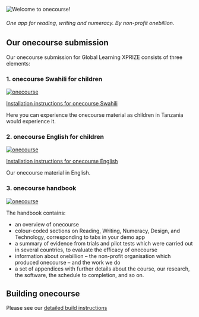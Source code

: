 ![Welcome to onecourse!](https://onebillion.org/img/onecourse/onecourse-logo-medium.svg)


###### One app for reading, writing and numeracy. By non-profit onebillion.



## Our onecourse submission 
Our onecourse submission for Global Learning XPRIZE consists of three elements:

### 1. onecourse Swahili for children
[![onecourse](https://img.shields.io/badge/Filesytem%20Images-⬇%20Download%20onecourse%20Swahili-ffce00.svg)](https://github.com/XPRIZE/GLEXP-Team-onebillion/releases/tag/v2.0.0 "onecourse swahili")

[Installation instructions for onecourse Swahili](INSTALL.md)

Here you can experience the onecourse material as children in Tanzania would experience it.  

### 2. onecourse English for children
[![onecourse](https://img.shields.io/badge/Filesytem%20Images-⬇%20Download%20onecourse%20English-ff0000.svg)](https://github.com/XPRIZE/GLEXP-Team-onebillion/releases/tag/v2.0.0 "onecourse english")

[Installation instructions for onecourse English](INSTALL.md)

Our onecourse material in English. 

### 3. onecourse handbook
[![onecourse](https://img.shields.io/badge/PDF-📖%20View%20onecourse%20Handbook-0092ff.svg)](onecourse_handbook.pdf "onecourse demo")

The handbook contains:

- an overview of onecourse 
- colour-coded sections on Reading, Writing, Numeracy, Design, and Technology, corresponding to tabs in your demo app 
- a summary of evidence from trials and pilot tests which were carried out in several countries, to evaluate the efficacy of onecourse 
- information about onebillion – the non-profit organisation which produced onecourse – and the work we do
- a set of appendices with further details about the course, our research, the software, the schedule to completion, and so on.


## Building onecourse

Please see our [detailed build instructions](BUILD.md)
